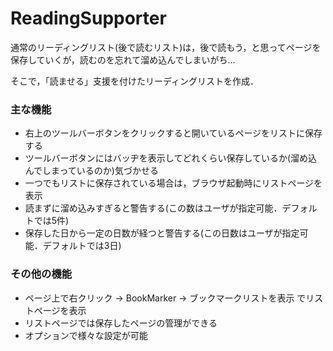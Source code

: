 # ReadingSupporter #

通常のリーディングリスト(後で読むリスト)は，後で読もう，と思ってページを保存していくが，読むのを忘れて溜め込んでしまいがち…

そこで，「読ませる」支援を付けたリーディングリストを作成．

### 主な機能 ### 
- 右上のツールバーボタンをクリックすると開いているページをリストに保存する
- ツールバーボタンにはバッヂを表示してどれくらい保存しているか(溜め込んでしまっているのか)気づかせる
- 一つでもリストに保存されている場合は，ブラウザ起動時にリストページを表示
- 読まずに溜め込みすぎると警告する(この数はユーザが指定可能．デフォルトでは5件)
- 保存した日から一定の日数が経つと警告する(この日数はユーザが指定可能．デフォルトでは3日)


### その他の機能 ###
- ページ上で右クリック → BookMarker → ブックマークリストを表示 でリストページを表示
- リストページでは保存したページの管理ができる
- オプションで様々な設定が可能
